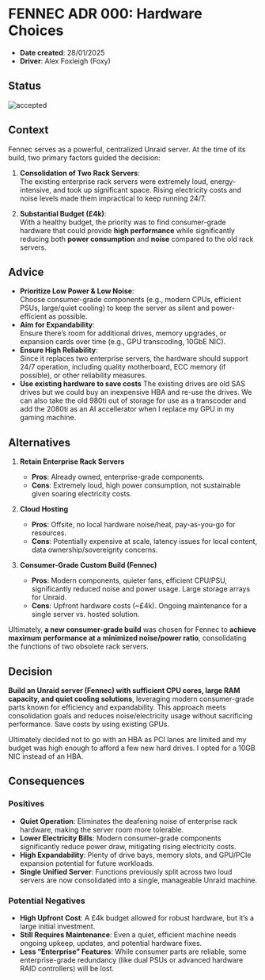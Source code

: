 # FENNEC ADR 000: Hardware Choices

- **Date created**: 28/01/2025
- **Driver**: Alex Foxleigh (Foxy)

## Status

![accepted]

## Context

Fennec serves as a powerful, centralized Unraid server. At the time of its build, two primary factors guided the decision:

1. **Consolidation of Two Rack Servers**:  
   The existing enterprise rack servers were extremely loud, energy-intensive, and took up significant space. Rising electricity costs and noise levels made them impractical to keep running 24/7.

2. **Substantial Budget (£4k)**:  
   With a healthy budget, the priority was to find consumer-grade hardware that could provide **high performance** while significantly reducing both **power consumption** and **noise** compared to the old rack servers.

## Advice

- **Prioritize Low Power & Low Noise**:  
  Choose consumer-grade components (e.g., modern CPUs, efficient PSUs, large/quiet cooling) to keep the server as silent and power-efficient as possible.
- **Aim for Expandability**:  
  Ensure there’s room for additional drives, memory upgrades, or expansion cards over time (e.g., GPU transcoding, 10GbE NIC).
- **Ensure High Reliability**:  
  Since it replaces two enterprise servers, the hardware should support 24/7 operation, including quality motherboard, ECC memory (if possible), or other reliability measures.
- **Use existing hardware to save costs**
  The existing drives are old SAS drives but we could buy an inexpensive HBA and re-use the drives. We can also take the old 980ti out of storage for use as a transcoder and add the 2080ti as an AI accellerator when I replace my GPU in my gaming machine.

## Alternatives

1. **Retain Enterprise Rack Servers**
   - **Pros**: Already owned, enterprise-grade components.
   - **Cons**: Extremely loud, high power consumption, not sustainable given soaring electricity costs. 

2. **Cloud Hosting**
   - **Pros**: Offsite, no local hardware noise/heat, pay-as-you-go for resources.
   - **Cons**: Potentially expensive at scale, latency issues for local content, data ownership/sovereignty concerns.

3. **Consumer-Grade Custom Build (Fennec)**
   - **Pros**: Modern components, quieter fans, efficient CPU/PSU, significantly reduced noise and power usage. Large storage arrays for Unraid.
   - **Cons**: Upfront hardware costs (~£4k). Ongoing maintenance for a single server vs. hosted solution.

Ultimately, **a new consumer-grade build** was chosen for Fennec to **achieve maximum performance at a minimized noise/power ratio**, consolidating the functions of two obsolete rack servers.

## Decision

**Build an Unraid server (Fennec) with sufficient CPU cores, large RAM capacity, and quiet cooling solutions**, leveraging modern consumer-grade parts known for efficiency and expandability. This approach meets consolidation goals and reduces noise/electricity usage without sacrificing performance. Save costs by using existing GPUs.

Ultimately decided not to go with an HBA as PCI lanes are limited and my budget was high enough to afford a few new hard drives. I opted for a 10GB NIC instead of an HBA.

## Consequences

### Positives

- **Quiet Operation**: Eliminates the deafening noise of enterprise rack hardware, making the server room more tolerable.
- **Lower Electricity Bills**: Modern consumer-grade components significantly reduce power draw, mitigating rising electricity costs.
- **High Expandability**: Plenty of drive bays, memory slots, and GPU/PCIe expansion potential for future workloads.
- **Single Unified Server**: Functions previously split across two loud servers are now consolidated into a single, manageable Unraid machine.

### Potential Negatives

- **High Upfront Cost**: A £4k budget allowed for robust hardware, but it’s a large initial investment.
- **Still Requires Maintenance**: Even a quiet, efficient machine needs ongoing upkeep, updates, and potential hardware fixes.
- **Less “Enterprise” Features**: While consumer parts are reliable, some enterprise-grade redundancy (like dual PSUs or advanced hardware RAID controllers) will be lost.

[proposed]: https://img.shields.io/badge/Proposed-yellow?style=for-the-badge
[accepted]: https://img.shields.io/badge/Accepted-green?style=for-the-badge
[superceded]: https://img.shields.io/badge/Superceded-orange?style=for-the-badge
[rejected]: https://img.shields.io/badge/Rejected-red?style=for-the-badge
[deprecated]: https://img.shields.io/badge/Deprecated-grey?style=for-the-badge